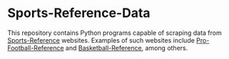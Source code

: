 # Sports-Reference-Data
This repository contains Python programs capable of scraping data from [Sports-Reference](https://www.sports-reference.com/) websites. Examples of such websites include [Pro-Football-Reference](https://www.pro-football-reference.com/) and [Basketball-Reference](https://www.basketball-reference.com/), among others.
